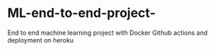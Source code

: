 # ML-end-to-end-project-
End to end machine learning project with Docker Github actions and deployment on heroku 
